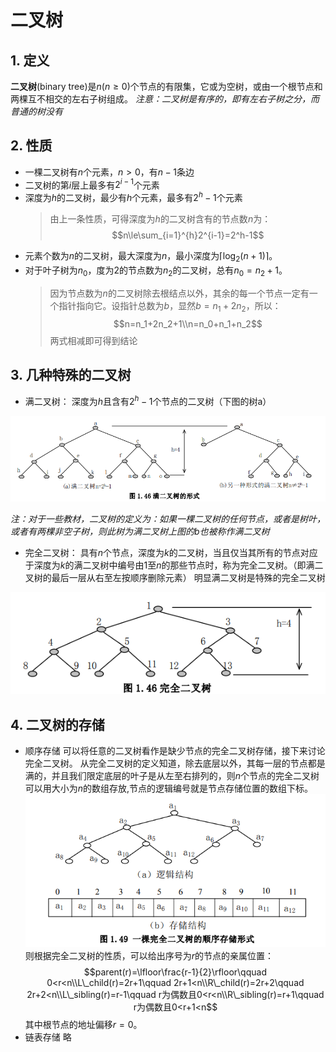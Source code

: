 # 二叉树
## 1. 定义
**二叉树**(binary tree)是$n(n\ge 0)$个节点的有限集，它或为空树，或由一个根节点和两棵互不相交的左右子树组成。
*注意：二叉树是有序的，即有左右子树之分，而普通的树没有*

## 2. 性质
* 一棵二叉树有$n$个元素，$n>0$，有$n-1$条边
* 二叉树的第$i$层上最多有$2^{i-1}$个元素
* 深度为$h$的二叉树，最少有$h$个元素，最多有$2^h-1$个元素
    > 由上一条性质，可得深度为$h$的二叉树含有的节点数$n$为：$$n\le\sum_{i=1}^{h}2^{i-1}=2^h-1$$
* 元素个数为$n$的二叉树，最大深度为$n$，最小深度为$\lceil\log_{2}{(n+1)}\rceil$。
* 对于叶子树为$n_0$，度为2的节点数为$n_2$的二叉树，总有$n_0=n_2+1$。
    >因为节点数为$n$的二叉树除去根结点以外，其余的每一个节点一定有一个指针指向它。设指针总数为$b$，显然$b=n_1+2n_2$，所以：$$n=n_1+2n_2+1\\n=n_0+n_1+n_2$$
    两式相减即可得到结论

## 3. 几种特殊的二叉树
* 满二叉树：
深度为$h$且含有$2^h-1$个节点的二叉树（下图的树a）
<div align=center><img src=../asset/满二叉树.png></div>

*注：对于一些教材，二叉树的定义为：如果一棵二叉树的任何节点，或者是树叶，或者有两棵非空子树，则此树为满二叉树上图的b也被称作满二叉树*

* 完全二叉树：
具有$n$个节点，深度为$k$的二叉树，当且仅当其所有的节点对应于深度为$k$的满二叉树中编号由$1$至$n$的那些节点时，称为完全二叉树。（即满二叉树的最后一层从右至左按顺序删除元素）
明显满二叉树是特殊的完全二叉树
<div align=center><img src=../asset/完全二叉树.png></div>

## 4. 二叉树的存储
* 顺序存储
可以将任意的二叉树看作是缺少节点的完全二叉树存储，接下来讨论完全二叉树。
从完全二叉树的定义知道，除去底层以外，其每一层的节点都是满的，并且我们限定底层的叶子是从左至右排列的，则$n$个节点的完全二叉树可以用大小为$n$的数组存放,节点的逻辑编号就是节点存储位置的数组下标。<div align=center><img src=../asset/完全二叉树的顺序存储.png></div>
则根据完全二叉树的性质，可以给出序号为$r$的节点的亲属位置：
$$parent(r)=\lfloor\frac{r-1}{2}\rfloor\qquad 0<r<n\\L\_child(r)=2r+1\qquad 2r+1<n\\R\_child(r)=2r+2\qquad 2r+2<n\\L\_sibling(r)=r-1\qquad r为偶数且0<r<n\\R\_sibling(r)=r+1\qquad r为偶数且0<r+1<n$$
其中根节点的地址偏移$r=0$。
* 链表存储
    略